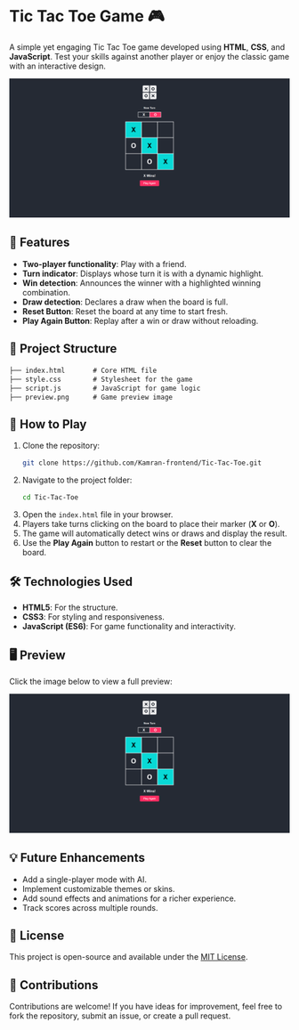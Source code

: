 # Tic Tac Toe Game 🎮

A simple yet engaging Tic Tac Toe game developed using **HTML**, **CSS**, and **JavaScript**. Test your skills against another player or enjoy the classic game with an interactive design.

![Preview](https://github.com/Kamran-frontend/Tic-Tac-Toe/blob/main/preview.png?raw=true)

## 📜 Features
- **Two-player functionality**: Play with a friend.
- **Turn indicator**: Displays whose turn it is with a dynamic highlight.
- **Win detection**: Announces the winner with a highlighted winning combination.
- **Draw detection**: Declares a draw when the board is full.
- **Reset Button**: Reset the board at any time to start fresh.
- **Play Again Button**: Replay after a win or draw without reloading.

## 📂 Project Structure
```
├── index.html       # Core HTML file
├── style.css        # Stylesheet for the game
├── script.js        # JavaScript for game logic
├── preview.png      # Game preview image
```

## 🚀 How to Play
1. Clone the repository:
   ```bash
   git clone https://github.com/Kamran-frontend/Tic-Tac-Toe.git
   ```
2. Navigate to the project folder:
   ```bash
   cd Tic-Tac-Toe
   ```
3. Open the `index.html` file in your browser.
4. Players take turns clicking on the board to place their marker (**X** or **O**).
5. The game will automatically detect wins or draws and display the result.
6. Use the **Play Again** button to restart or the **Reset** button to clear the board.

## 🛠 Technologies Used
- **HTML5**: For the structure.
- **CSS3**: For styling and responsiveness.
- **JavaScript (ES6)**: For game functionality and interactivity.

## 🖥 Preview
Click the image below to view a full preview:

[![Preview](https://github.com/Kamran-frontend/Tic-Tac-Toe/blob/main/preview.png?raw=true)](https://github.com/Kamran-frontend/Tic-Tac-Toe/blob/main/preview.png?raw=true)

## 💡 Future Enhancements
- Add a single-player mode with AI.
- Implement customizable themes or skins.
- Add sound effects and animations for a richer experience.
- Track scores across multiple rounds.

## 📄 License
This project is open-source and available under the [MIT License](LICENSE).

## 🤝 Contributions
Contributions are welcome! If you have ideas for improvement, feel free to fork the repository, submit an issue, or create a pull request.
